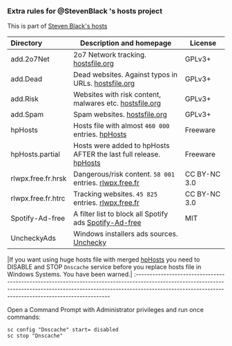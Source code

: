 ### Extra rules for @StevenBlack 's hosts project

This is part of [Steven Black's hosts](https://github.com/StevenBlack/hosts)

| Directory   	 	| Description and homepage                          	 																| License       
:-------------------|-----------------------------------------------------------------------------------------------------------------------|-----------------|
| add.2o7Net  		| 2o7 Network tracking. [hostsfile.org](http://hostsfile.org/hosts.html) 												| GPLv3+
| add.Dead    		| Dead websites. Against typos in URLs. [hostsfile.org](http://hostsfile.org/hosts.html) 		 						| GPLv3+
| add.Risk   	 	| Websites with risk content, malwares etc.	[hostsfile.org](http://hostsfile.org/hosts.html)							| GPLv3+
| add.Spam   	 	| Spam websites. [hostsfile.org](http://hostsfile.org/hosts.html)                            	 						| GPLv3+
| hpHosts		 	| Hosts file with almost `460 000` entries. [hpHosts](https://www.hosts-file.net)										| Freeware
| hpHosts.partial	| Hosts were added to hpHosts AFTER the last full release. [hpHosts](https://www.hosts-file.net)						| Freeware
| rlwpx.free.fr.hrsk| Dangerous/risk content. `58 001` entries. [rlwpx.free.fr](http://rlwpx.free.fr/WPFF/hosts.htm)						| CC BY-NC 3.0
| rlwpx.free.fr.htrc| Tracking websites. `45 825` entries. [rlwpx.free.fr](http://rlwpx.free.fr/WPFF/hosts.htm)								| CC BY-NC 3.0
| Spotify-Ad-free  	| A filter list to block all Spotify ads [Spotify-Ad-free](https://github.com/CHEF-KOCH/Spotify-Ad-free)                | MIT
| UncheckyAds 	 	| Windows installers ads sources. [Unchecky](https://unchecky.com/)         	 										|

|If you want using huge hosts file with merged [hpHosts](https://www.hosts-file.net) you need to DISABLE and STOP `Dnscache` service before you replace hosts file in Windows Systems. You have been warned.|
:---------------------------------------------------------------------------------------------------------------------------------------------------------------------------------------------------------------------------------

Open a Command Prompt with Administrator privileges and run once commands:

```
sc config "Dnscache" start= disabled
sc stop "Dnscache"
```
